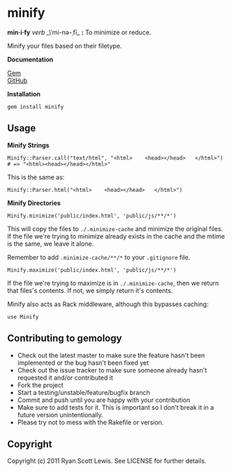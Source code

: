 # minify

__min·i·fy__ _verb_ _\ˈmi-nə-ˌfī\_ __:__ To minimize or reduce.

Minify your files based on their filetype.

__Documentation__

[Gem](http://rubydoc.info/gems/minify/0.1.0/frames)  
[GitHub](http://rubydoc.info/github/c00lryguy/minify)

__Installation__

`gem install minify`

## Usage

__Minify Strings__

    Minify::Parser.call("text/html", "<html>    <head></head>   </html>")
    # => "<html><head></head></html>"

This is the same as:

    Minify::Parser.html("<html>    <head></head>   </html>")

__Minify Directories__

    Minify.minimize('public/index.html', 'public/js/**/*')

This will copy the files to `./.minimize-cache` and minimize the original files. 
If the file we're trying to minimize already exists in the cache and the mtime 
is the same, we leave it alone.

Remember to add `.minimize-cache/**/*` to your `.gitignore` file.

    Minify.maximize('public/index.html', 'public/js/**/*')

If the file we're trying to maximize is in `./.minimize-cache`, then we return 
that files's contents. If not, we simply return it's contents.

Minify also acts as Rack middleware, although this bypasses caching:

    use Minify


## Contributing to gemology

* Check out the latest master to make sure the feature hasn't been implemented or the bug hasn't been fixed yet
* Check out the issue tracker to make sure someone already hasn't requested it and/or contributed it
* Fork the project
* Start a testing/unstable/feature/bugfix branch
* Commit and push until you are happy with your contribution
* Make sure to add tests for it. This is important so I don't break it in a future version unintentionally.
* Please try not to mess with the Rakefile or version.

## Copyright

Copyright (c) 2011 Ryan Scott Lewis. See LICENSE for further details.
